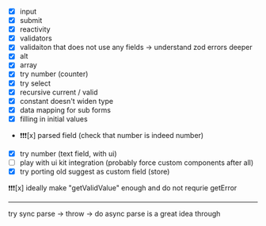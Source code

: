 - [x] input
- [x] submit
- [x] reactivity
- [x] validators
- [x] validaiton that does not use any fields -> understand zod errors deeper
- [x] alt
- [x] array
- [x] try number (counter)
- [x] try select 
- [x] recursive current / valid
- [x] constant doesn't widen type
- [x] data mapping for sub forms
- [x] filling in initial values
- ❗️❗️❗️[x] parsed field (check that number is indeed number)
- [x] try number (text field, with ui)
- [ ] play with ui kit integration (probably force custom components after all)
- [x] try porting old suggest as custom field (store)

❗️❗️❗️[x] ideally make "getValidValue" enough and do not requrie getError

---

try sync parse -> throw -> do async parse is a great idea through